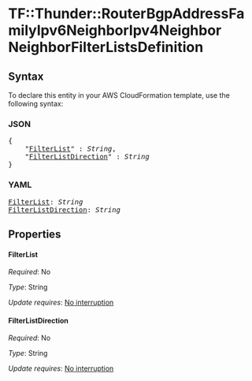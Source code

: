 # TF::Thunder::RouterBgpAddressFamilyIpv6NeighborIpv4Neighbor NeighborFilterListsDefinition

## Syntax

To declare this entity in your AWS CloudFormation template, use the following syntax:

### JSON

<pre>
{
    "<a href="#filterlist" title="FilterList">FilterList</a>" : <i>String</i>,
    "<a href="#filterlistdirection" title="FilterListDirection">FilterListDirection</a>" : <i>String</i>
}
</pre>

### YAML

<pre>
<a href="#filterlist" title="FilterList">FilterList</a>: <i>String</i>
<a href="#filterlistdirection" title="FilterListDirection">FilterListDirection</a>: <i>String</i>
</pre>

## Properties

#### FilterList

_Required_: No

_Type_: String

_Update requires_: [No interruption](https://docs.aws.amazon.com/AWSCloudFormation/latest/UserGuide/using-cfn-updating-stacks-update-behaviors.html#update-no-interrupt)

#### FilterListDirection

_Required_: No

_Type_: String

_Update requires_: [No interruption](https://docs.aws.amazon.com/AWSCloudFormation/latest/UserGuide/using-cfn-updating-stacks-update-behaviors.html#update-no-interrupt)

